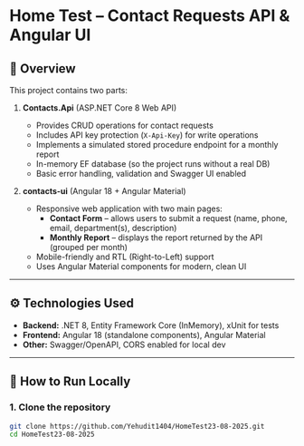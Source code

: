 # Home Test – Contact Requests API & Angular UI

## 📌 Overview
This project contains two parts:

1. **Contacts.Api** (ASP.NET Core 8 Web API)  
   - Provides CRUD operations for contact requests  
   - Includes API key protection (`X-Api-Key`) for write operations  
   - Implements a simulated stored procedure endpoint for a monthly report  
   - In-memory EF database (so the project runs without a real DB)  
   - Basic error handling, validation and Swagger UI enabled

2. **contacts-ui** (Angular 18 + Angular Material)  
   - Responsive web application with two main pages:
     - **Contact Form** – allows users to submit a request (name, phone, email, department(s), description)  
     - **Monthly Report** – displays the report returned by the API (grouped per month)
   - Mobile-friendly and RTL (Right-to-Left) support  
   - Uses Angular Material components for modern, clean UI

---

## ⚙️ Technologies Used
- **Backend:** .NET 8, Entity Framework Core (InMemory), xUnit for tests  
- **Frontend:** Angular 18 (standalone components), Angular Material  
- **Other:** Swagger/OpenAPI, CORS enabled for local dev

---

## 🚀 How to Run Locally

### 1. Clone the repository
```bash
git clone https://github.com/Yehudit1404/HomeTest23-08-2025.git
cd HomeTest23-08-2025

